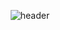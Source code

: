 <p align="center">
  <img src="https://capsule-render.vercel.app/api?type=waving&text=engelhyunji&color=random&height=450" alt="header" />
</p>
